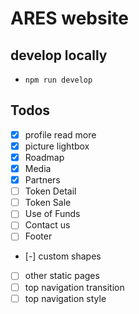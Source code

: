 # ARES website

## develop locally
* `npm run develop`

## Todos
* [x] profile read more
* [x] picture lightbox
* [x] Roadmap
* [x] Media
* [x] Partners
* [ ] Token Detail
* [ ] Token Sale
* [ ] Use of Funds
* [ ] Contact us
* [ ] Footer
* [-] custom shapes
* [ ] other static pages
* [ ] top navigation transition
* [ ] top navigation style
